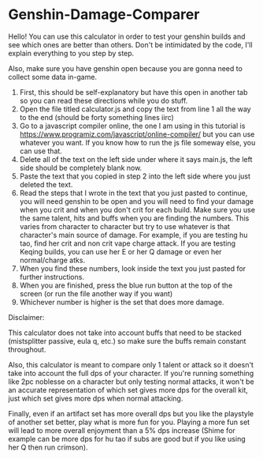 # Genshin-Damage-Comparer

Hello! You can use this calculator in order to test your genshin builds and see which ones are better than others.  Don't be intimidated by the code, I'll explain everything to you step by step.

Also, make sure you have genshin open because you are gonna need to collect some data in-game.



1. First, this should be self-explanatory but have this open in another tab so you can read these directions while you do stuff.
2. Open the file titled calculator.js and copy the text from line 1 all the way to the end (should be forty something lines iirc)
3. Go to a javascript compiler online, the one I am using in this tutorial is https://www.programiz.com/javascript/online-compiler/ but you can use whatever you want.  If you know how to run the js file someway else, you can use that.
4. Delete all of the text on the left side under where it says main.js, the left side should be completely blank now.
5. Paste the text that you copied in step 2 into the left side where you just deleted the text.
6. Read the steps that I wrote in the text that you just pasted to continue, you will need genshin to be open and you will need to find your damage when you crit and when you don't crit for each build.  Make sure you use the same talent, hits and buffs when you are finding the numbers.  This varies from character to character but try to use whatever is that character's main source of damage.  For example, if you are testing hu tao, find her crit and non crit vape charge attack.  If you are testing Keqing builds, you can use her E or her Q damage or even her normal/charge atks.
7. When you find these numbers, look inside the text you just pasted for further instructions.
8. When you are finished, press the blue run button at the top of the screen (or run the file another way if you want)
9. Whichever number is higher is the set that does more damage.



Disclaimer:


This calculator does not take into account buffs that need to be stacked (mistsplitter passive, eula q, etc.) so make sure the buffs remain constant throughout. 

Also, this calculator is meant to compare only 1 talent or attack so it doesn't take into account the full dps of your character.  If you're running something like 2pc noblesse on a character but only testing normal attacks, it won't be an accurate representation of which set gives more dps for the overall kit, just which set gives more dps when normal attacking.

Finally, even if an artifact set has more overall dps but you like the playstyle of another set better, play what is more fun for you.  Playing a more fun set will lead to more overall enjoyment than a 5% dps increase (Shime for example can be more dps for hu tao if subs are good but if you like using her Q then run crimson).  
